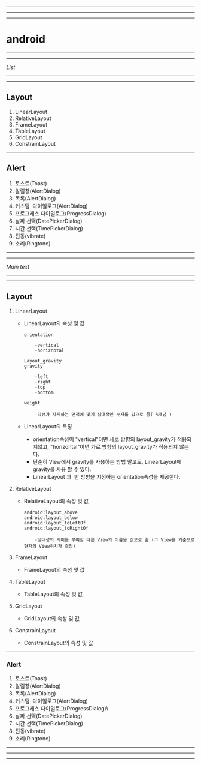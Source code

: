 ***
***
***
# android
***
***
_List_
***
***
## Layout
1. LinearLayout
2. RelativeLayout
3. FrameLayout
4. TableLayout
5. GridLayout
6. ConstrainLayout
***
## Alert
1. 토스트(Toast)
2. 알림창(AlertDialog)
3. 목록(AlertDialog)
4. 커스텀  다이얼로그(AlertDialog)
5. 프로그래스 다이얼로그(ProgressDialog)
6. 날짜 선택(DatePickerDialog)
7. 시간 선택(TimePickerDialog)
8. 진동(vibrate)
9. 소리(Ringtone) 
***
***
_Main text_
***
***
## Layout
1. LinearLayout
    * LinearLayout의 속성 및 값
        ```
        orientation
           
            -vertical
            -horiznotal
        ``` 
        ```
        Layout_gravity
        gravity

            -left
            -right
            -top
            -bottom
        ```
        ```
        weight

            -각뷰가 차지하는 면적에 맞게 상대적인 숫자를 값으로 줌( %개념 )

        ```
   * LinearLayout의 특징
        
        * orientation속성이 "vertical"이면 세로 방향의 layout_gravity가 적용되지않고, "horizontal"이면 가로 방향의 layout_gravity가 적용되지 않는다.
        * 단순히 View에서 gravity를 사용하는 방법 말고도, LinearLayout에 gravity를 사용 할 수 있다.
        * LinearLayout 과  만 방향을 지정하는 orientation속성을 제공한다.
        
2. RelativeLayout
    * RelativeLayout의 속성 및 값
        ```
        android:layout_above
        android:layout_below
        android:layout_toLeftOf
        android:layout_toRightOf

            -상대성의 의미를 부여할 다른 View의 이름을 값으로 줌 (그 View를 기준으로 현재의 View위치가 결정)
        ```
3. FrameLayout
    * FrameLayout의 속성 및 값
4. TableLayout
    * TableLayout의 속성 및 값
5. GridLayout
    * GridLayout의 속성 및 값
6. ConstrainLayout
    * ConstrainLayout의 속성 및 값
***
### Alert
1. 토스트(Toast)
2. 알림창(AlertDialog)
3. 목록(AlertDialog)
4. 커스텀  다이얼로그(AlertDialog)
5. 프로그래스 다이얼로그(ProgressDialog)\
6. 날짜 선택(DatePickerDialog)
7. 시간 선택(TimePickerDialog)
8. 진동(vibrate)
9. 소리(Ringtone)
*** 
***
***

